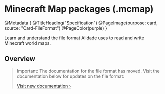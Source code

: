 # Minecraft Map packages (.mcmap)

@Metadata {
    @TitleHeading("Specification")
    @PageImage(purpose: card, source: "Card-FileFormat")
    @PageColor(purple)
}

Learn and understand the file format Alidade uses to read and write
Minecraft world maps.

## Overview

> Important: The documentation for the file format has moved. Visit the
> documentation below for updates on the file format:
>
> [Visit new documentation &rsaquo;](https://mcmap.alidade.dev/)
